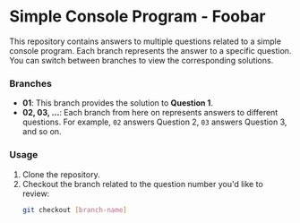 # Simple Console Program - Foobar

This repository contains answers to multiple questions related to a simple console program. Each branch represents the answer to a specific question. You can switch between branches to view the corresponding solutions.

### Branches

- **01**: This branch provides the solution to **Question 1**.
- **02, 03, ...**: Each branch from here on represents answers to different questions. For example, `02` answers Question 2, `03` answers Question 3, and so on.

### Usage

1. Clone the repository.
2. Checkout the branch related to the question number you'd like to review:
   ```bash
   git checkout [branch-name]
